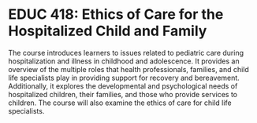 # EDUC 418: Ethics of Care for the Hospitalized Child and Family

The course introduces learners to issues related to pediatric care during hospitalization and illness in childhood and adolescence. It provides an overview of the multiple roles that health professionals, families, and child life specialists play in providing support for recovery and bereavement. Additionally, it explores the developmental and psychological needs of hospitalized children, their families, and those who provide services to children. The course will also examine the ethics of care for child life specialists.